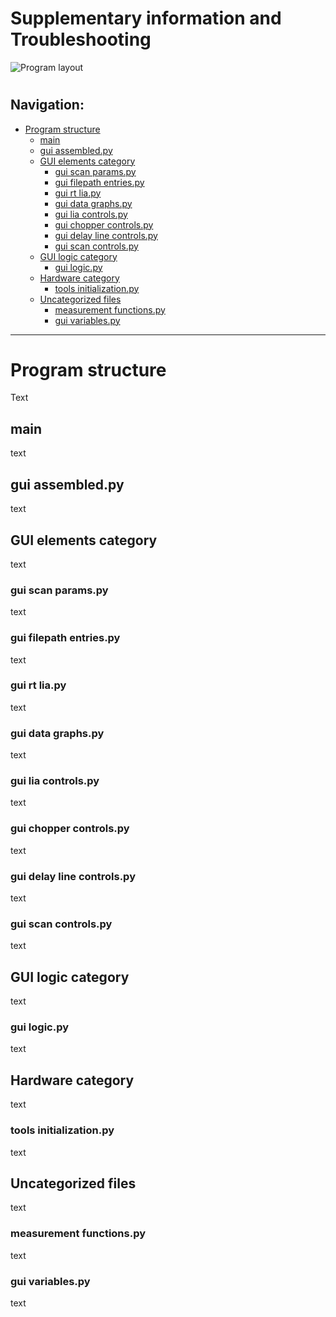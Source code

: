 # Supplementary information and Troubleshooting

![Program layout](https://i.ibb.co/QX3QTdj/program-structure.png "Program Layout")
# 
## Navigation:
- [Program structure](#program-structure)
  * [main](#main)
  * [gui assembled.py](#gui-assembledpy)
  * [GUI elements category](#gui-elements-category)
    + [gui scan params.py](#gui-scan-paramspy)
    + [gui filepath entries.py](#gui-filepath-entriespy)
    + [gui rt lia.py](#gui-rt-liapy)
    + [gui data graphs.py](#gui-data-graphspy)
    + [gui lia controls.py](#gui-lia-controlspy)
    + [gui chopper controls.py](#gui-chopper-controlspy)
    + [gui delay line controls.py](#gui-delay-line-controlspy)
    + [gui scan controls.py](#gui-scan-controlspy)
  * [GUI logic category](#gui-logic-category)
    + [gui logic.py](#gui-logicpy)
  * [Hardware category](#hardware-category)
    + [tools initialization.py](#tools-initializationpy)
  * [Uncategorized files](#uncategorized-files)
    + [measurement functions.py](#measurement-functionspy)
    + [gui variables.py](#gui-variablespy)

----

# Program structure
Text
## main
text
## gui assembled.py
text
## GUI elements category
text
### gui scan params.py
text
###  gui filepath entries.py
text
### gui rt lia.py
text
### gui data graphs.py
text
### gui lia controls.py
text
### gui chopper controls.py
text
### gui delay line controls.py
text
### gui scan controls.py
text
## GUI logic category
text
### gui logic.py
text
## Hardware category
text
### tools initialization.py
text
## Uncategorized files
text
### measurement functions.py
text
### gui variables.py
text
